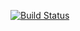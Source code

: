 [![Build Status](https://travis-ci.org/zwilias/CronVis.png?branch=master)](http://travis-ci.org/zwilias/CronVis)
